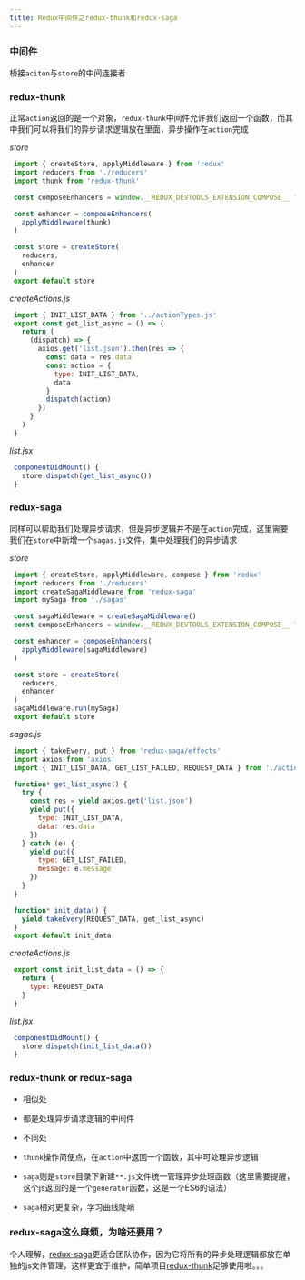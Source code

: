 ```yaml
---
title: Redux中间件之redux-thunk和redux-saga
---
```

### 中间件
 桥接`aciton`与`store`的中间连接者

### redux-thunk
 正常`action`返回的是一个对象，`redux-thunk`中间件允许我们返回一个函数，而其中我们可以将我们的异步请求逻辑放在里面，异步操作在`action`完成

*store*
 ```javascript
  import { createStore, applyMiddleware } from 'redux'
  import reducers from './reducers'
  import thunk from 'redux-thunk'

  const composeEnhancers = window.__REDUX_DEVTOOLS_EXTENSION_COMPOSE__ ? window.__REDUX_DEVTOOLS_EXTENSION_COMPOSE__({}) : compose // 这个是为了方便调试redux，官网有的哦

  const enhancer = composeEnhancers(
    applyMiddleware(thunk)
  )

  const store = createStore(
    reducers,
    enhancer
  )
  export default store
 ```
*createActions.js*
 ```javascript
  import { INIT_LIST_DATA } from '../actionTypes.js'
  export const get_list_async = () => {
    return (
      (dispatch) => {
        axios.get('list.json').then(res => {
          const data = res.data
          const action = {
            type: INIT_LIST_DATA,
            data
          }
          dispatch(action)
        })
      }
    )
  }
 ```
*list.jsx*
 ```javascript
  componentDidMount() {
    store.dispatch(get_list_async())
  }
 ```

### redux-saga
 同样可以帮助我们处理异步请求，但是异步逻辑并不是在`action`完成，这里需要我们在`store`中新增一个`sagas.js`文件，集中处理我们的异步请求

*store*
 ```javascript
  import { createStore, applyMiddleware, compose } from 'redux'
  import reducers from './reducers'
  import createSagaMiddleware from 'redux-saga'
  import mySaga from './sagas'

  const sagaMiddleware = createSagaMiddleware()
  const composeEnhancers = window.__REDUX_DEVTOOLS_EXTENSION_COMPOSE__ ? window.__REDUX_DEVTOOLS_EXTENSION_COMPOSE__({}) : compose

  const enhancer = composeEnhancers(
    applyMiddleware(sagaMiddleware)
  )

  const store = createStore(
    reducers,
    enhancer
  )
  sagaMiddleware.run(mySaga)
  export default store
 ```

 *sagas.js*
 ```javascript
  import { takeEvery, put } from 'redux-saga/effects'
  import axios from 'axios'
  import { INIT_LIST_DATA, GET_LIST_FAILED, REQUEST_DATA } from './actionTypes'

  function* get_list_async() {
    try {
      const res = yield axios.get('list.json')
      yield put({
        type: INIT_LIST_DATA,
        data: res.data
      })
    } catch (e) {
      yield put({
        type: GET_LIST_FAILED,
        message: e.message
      })
    }
  }

  function* init_data() {
    yield takeEvery(REQUEST_DATA, get_list_async)
  }
  export default init_data
 ```
 *createActions.js*
 ```javascript
  export const init_list_data = () => {
    return {
      type: REQUEST_DATA
    }
  }
 ```
 *list.jsx*
 ```javascript
  componentDidMount() {
    store.dispatch(init_list_data())
  }
 ```

### redux-thunk or redux-saga

- 相似处
 - 都是处理异步请求逻辑的中间件

- 不同处
 - `thunk`操作简便点，在`action`中返回一个函数，其中可处理异步逻辑
 - `saga`则是`store`目录下新建`**.js`文件统一管理异步处理函数（这里需要提醒，这个js返回的是一个`generator`函数，这是一个ES6的语法）
 - `saga`相对更复杂，学习曲线陡峭

### redux-saga这么麻烦，为啥还要用？
 
 个人理解，[redux-saga](https://github.com/superRaytin/redux-saga-in-chinese)更适合团队协作，因为它将所有的异步处理逻辑都放在单独的js文件管理，这样更宜于维护，简单项目[redux-thunk](https://github.com/reduxjs/redux-thunk)足够使用啦。。。
 